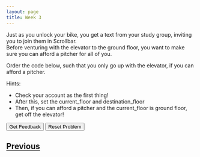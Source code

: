 ```yaml
---
layout: page
title: Week 3
---
```


Just as you unlock your bike, you get a text from your study group, inviting you to join them in Scrollbar. <br>
Before venturing with the elevator to the ground floor, you want to make sure you can afford a pitcher for all of you. <br>

Order the code below, such that you only go up with the elevator, if you can afford a pitcher. <br>

Hints:
- Check your account as the first thing!<br>
- After this, set the current_floor and destination_floor<br>
- Then, if you can afford a pitcher and the current_floor is ground floor, get off the elevator!

<div id="sortableTrash" class="sortable-code"></div> 
<div id="sortable" class="sortable-code"></div> 
<div style="clear:both;"></div> 
<p> 
    <input id="feedbackLink" value="Get Feedback" type="button" /> 
    <input id="newInstanceLink" value="Reset Problem" type="button" /> 
</p> 
<script type="text/javascript"> 
(function(){
  var initial = "account = 100\n" +
    "if account &lt; 100:\n" +
    "can_afford_pitcher = False\n" +
    "elif account &ge; 100:\n" +
    "can_afford_pitcher = True\n" +
    "current_floor = -1\n" +    "destination_floor = current_floor + 1\n" +
    "if can_afford_pitcher:\n" +
    "current_floor = destination_floor\n" +
    "if current_floor == 0 and can_afford_pitcher == True:\n" +
    "	print(&quot;Cheers! And welcome to the ground floor!&quot;)";
  var parsonsPuzzle = new ParsonsWidget({
    "sortableId": "sortable",
    "max_wrong_lines": 10,
    "grader": ParsonsWidget._graders.LineBasedGrader,
    "exec_limit": 2500,
    "can_indent": true,
    "x_indent": 50,
    "lang": "en",
    "show_feedback": true,
    "trashId": "sortableTrash"
  });
  parsonsPuzzle.init(initial);
  parsonsPuzzle.shuffleLines();
  $("#newInstanceLink").click(function(event){ 
      event.preventDefault(); 
      parsonsPuzzle.shuffleLines(); 
  }); 
  $("#feedbackLink").click(function(event){ 
      event.preventDefault(); 
      parsonsPuzzle.getFeedback(); 
  }); 
})(); 
</script>

## [Previous](./week3_lec3.html)

